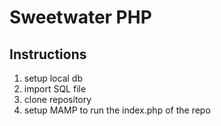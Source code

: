 # Sweetwater PHP

## Instructions

1. setup local db
2. import SQL file
3. clone repository
4. setup MAMP to run the index.php of the repo